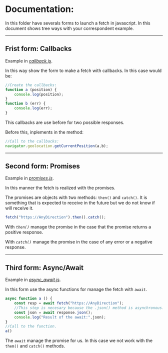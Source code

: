 # **Documentation:**

In this folder have severals forms to launch a fetch in javascript. In this document shows tree ways with your correspondent example.

---

## Frist form: **Callbacks**

Example in [*callback.js*](callbacks.js).

In this way show the form to make a fetch with callbacks. In this case would be:

```javascript
//Create the callbacks:
function a (position) {
    console.log(position);
}
function b (err) {
    console.log(err);
}
```
This callbacks are use before for two possible responses. 

Before this, inplements in the method: 
```javascript
//Call to the callbacks:
navigator.geolocation.getCurrentPosition(a,b);
```
---

## Second form: **Promises**

Example in [*promises.js*](promises.js).

In this manner the fetch is realized with the promises.

The promises are objects with two methods: `then()` and `catch()`. It is something that is expected to receive in the future but we do not know if will receive it.

```javascript
fetch("https://AnyDirection").then().catch();

```
With *`then()`* manage the promise in the case that the promise returns a positive response.

With *`catch()`* manage the promise in the case of any error or a negative response.

---

## Third form: **Async/Await**

Example in [*async_await.js*](async_await.js).

In this form use the async functions for manage the fetch with `await`.

```javascript 
async function a () {
    const resp = await fetch("https://AnyDirection");
    //This step is necesary because the .json() method is asynchronous.
    const json = await response.json();
    console.log("Result of the await:",json);
}
//Call to the function.
a()
```
The `await` manage the promise for us. In this case we not work with the `them()` and `catch()` methods.

